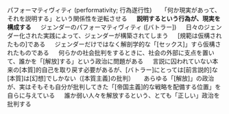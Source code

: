パフォーマティヴィティ (performativity; 行為遂行性)
　 「何か現実があって、それを説明する」という関係性を逆転させる
　  **説明するという行為が、現実を構成する**
　 ジェンダーのパフォーマティヴィティ ([バトラー])
　  日々のジェンダー化された実践によって、ジェンダーが構築されてしまう
　  [規範は仮構されたもの]である
　   ジェンダーだけではなく解剖学的な「[セックス]」すら仮構されたものである
　 何らかの社会批判をするときに、社会の外部に支点を置いて、誰かを「[解放]する」という政治に問題がある
　  言説に囚われていない本来の[本質]的自己を取り戻す必要があるが、[バトラー]にとっては[前言説的]な[本質]は[幻想]でしかない（[本質主義]の批判）
　  あらゆる「[解放]」の政治が、実はそもそも自分が批判してきた「[帝国主義]的な戦略を配備する位置」を自らに与えている
　  誰か弱い人々を解放するという、とても「正しい」政治を批判する